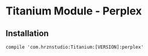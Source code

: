 # Titanium Module - Perplex

## Installation

```
compile 'com.hrznstudio:Titanium:[VERSION]:perplex'
```
